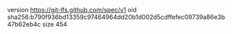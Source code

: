 version https://git-lfs.github.com/spec/v1
oid sha256:b790f936bd13359c97464964dd20b1d002d5cdffefec09739a86e3b47b62eb4c
size 454
